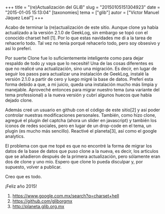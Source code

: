 +++
title = "(re)Actualización del GLiB"
slug = "20150105151304923"
date = "2015-01-05 15:13:04"
[taxonomies]
tema = ["glib"]
autor = ["Víctor Manuel Jáquez Leal"]
+++

Acabo de terminar la (re)actualización de este sitio. Aunque clone ya
había actualizado a la versión 2.1.0 de GeekLog, sin embargo se topó con
el conocido charset hell \[1\]. Por lo que estas navidades me di a la
tarea de rehacerlo todo. Tal vez no tenía porqué rehacerlo todo, pero
soy obsesivo y así lo preferí.

Por suerte Clone fue lo suficientemente inteligente como para dejar
respaldo de todo ¡y vaya que lo necesité! Una de las cosas diferentes es
que no realicé una actualización, sino una migración. Es decir, en lugar
de seguir los pasos para actualizar una instalación de GeekLog, instalé
la versión 2.1.0 a partir de cero y luego migré la base de datos.
Preferí esta forma debido a que, a mi juicio, queda una instalación
mucho más limpia y manejable. Aproveché entonces para migrar nuestro
tema (una variante del tema professional) a la nueva versión y cubrí
algunos huecos que había dejado clone.

Además creé un usuario en github con el código de este sitio\[2\] y así
poder controlar nuestras modificaciones personales. También, como hizo
clone, agregué el plugin del captcha (ahora un slider en javascript) y
también los íconos de redes sociales, pero en lugar de un drop-code en
el tema, un plugin (es mucho más sencillo). Reactivé el planeta\[3\],
así como el google analytics.

El problema con que me topé es que no encontré la forma de migrar los
datos de la base de datos que puso clone a la nueva, es decir, los
articulos que se añadieron después de la primera actualización, pero
sólamente eran dos de clone y uno mío. Espero que clone lo pueda
disculpar y, por supuesto, volver a publicar.

Creo que es todo.

¡Feliz año 2015!

1.  https://www.google.com.mx/search?q=charset+hell
2.  https://github.com/gliborgmx
3.  http://planeta.glib.org.mx

